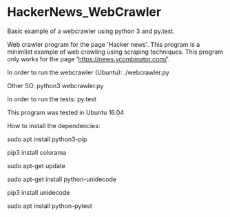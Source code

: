 # HackerNews_WebCrawler
Basic example of a webcrawler using python 3 and py.test.

Web crawler program for the page 'Hacker news'.
This program is a minimlist example of web crawling using scraping techniques.
This program only works for the page 'https://news.ycombinator.com/'.

In order to run the webcrawler (Ubuntu): ./webcrawler.py

Other SO: python3 webcrawler.py

In order to run the tests: py.test

This program was tested in Ubuntu 16.04

How to install the dependencies:

sudo apt install python3-pip

pip3 install colorama

sudo apt-get update

sudo apt-get install python-unidecode

pip3 install unidecode

sudo apt install python-pytest
